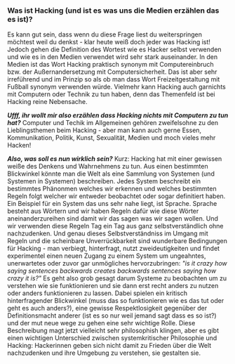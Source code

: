 ### Was ist Hacking (und ist es was uns die Medien erzählen das es ist)?

Es kann gut sein, dass wenn du diese Frage liest du weiterspringen möchtest weil du denkst - klar heute weiß doch jeder was Hacking ist! Jedoch gehen die Definition des Wortest wie es Hacker selbst verwenden und wie es in den Medien verwendet wird sehr stark auseinander. In den Medien ist das Wort Hacking praktisch synonym mit Computereinbruch bzw. der Außernandersetzung mit Computersicherheit. Das ist aber sehr irreführend und im Prinzip so als ob man dass Wort Freizeitgestaltung mit Fußball synonym verwenden würde. Vielmehr kann Hacking auch garnichts mit Computern oder Technik zu tun haben, denn das Themenfeld ist bei Hacking reine Nebensache.

**_Ufff, ihr wollt mir also erzählen dass Hacking nichts mit Computern zu tun hat?_**
Computer und Techik im Allgemeinen gehören zweifelsohne zu den Lieblingsthemen beim Hacking - aber man kann auch gerne Essen, Kommunikation, Politik, Kunst, Sexualität, Medien und moch vieles mehr Hacken! 

**_Also, was soll es nun wirklich sein?_**
Kurz: Hacking hat mit einer gewissen weiße des Denkens und Wahrnehmens zu tun. Aus einen bestimmten Blickwinkel könnte man die Welt als eine Sammlung von Systemen (und Systemen in Systemen) beschreiben. Jedes System beschreibt ein bestimmtes Phänonmen welches wir erkennen und welches bestimmten Regeln folgt welcher wir entweder beobachtet oder sogar definitiert haben. Ein Beispiel für ein System das uns sehr nahe liegt, ist Sprache. Sprache besteht aus Wörtern und wir haben Regeln dafür wie diese Wörter aneinanderzureihen sind damit wir das sagen was wir sagen wollen. Und wir verwenden diese Regeln Tag ein Tag aus ganz selbstverständlich ohne nachzudenken. Und genau dieses Selbstverständniss im Umgang mit Regeln und die scheinbare Unverrückbarkeit sind wunderbare Bedingungen für Hacking - man verbiegt, hinterfragt, nutzt zweideutigkeiten und findet experimentel einen neuen Zugang zu einem System um ungeahntes, unerwartetes oder zuvor gar unmögliches hervorzubringen: _"is it crazy how saying sentences backwards creates backwards sentences saying how crazy it is?"_
Es geht also grob gesagt darum Systeme zu beobachten um zu verstehen wie sie funktionieren und sie dann erst recht anders zu nutzen oder anders funktionieren zu lassen. Dabei spielen ein kritisch hinterfragender Blickwinkel (muss das so funktionieren wie es das tut oder geht es auch anders?), eine gewisse Respektlosigkeit gegenüber der Definitionsmacht anderer (ist es so nur weil jemand sagt dass es so ist?) und der mut neue wege zu gehen eine sehr wichtige Rolle.
Diese Beschreibung magt jetzt vielleicht sehr philosophish klingen, aber es gibt einen wichtigen Unterschied zwischen systemkritischer Philosophie und Hacking: Hackerinnen geben sich nicht damit zu Frieden über die Welt nachzudenken und ihre Umgebung zu verstehen, sie gestalten sie.

